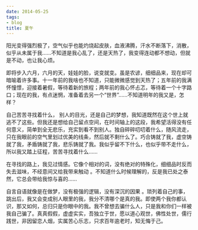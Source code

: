 ```yaml
---
date: 2014-05-25
tags:
- blog
title: 夏午
---
```


阳光变得强烈极了，空气似乎也能灼烧起皮肤，血液沸腾，汗水不断落下，消散，似乎从未属于我……不知道是我心乱了，还是天热了，我变得连动都不想动，但就是不动，也让我心烦。
<!--more-->

即将步入六月，六月的天，娃娃的脸，说变就变。虽是农谚，细细品来，现在却可暗喻着许多事。十一年前的我啥也不知道，只能微微感觉到天热了；五年前的我满怀憧憬，迎接着暑假，等待着新的旅程；两年前的我心怀忐忑，等待着一个十字路口；现在的我，有点迷惘，准备着去另一个“世界”……不知道明年的我又是，怎样？

自己苦苦寻找着什么， 别人的目光，还是自己的梦想，我知道既然在这个世上就逃不了这些。但我还是想给自己留点空间，在时间轴上的这段，我希望活得没有任何意义，简单到全无悲乐，充实到看不到别人。独自碎碎叨叨着什么，随风流走，只在我眼前的空气里划过优美的线条，然后就不剩什么了。巧合铸就了我，虚空铸就了我，矛盾铸就了我，悲乐铸就了我。我似乎留不下什么，也似乎带不走什么，所以我又踏上征程，苦苦寻找着什么……

在寻找的路上，我见过情感。它像个相对的词，没有绝对的特殊化，细细品时反而失去滋味，不经意间又给我带来触动 。不知道什么时候理解的，反是我已处之泰然，它总会带给我惊与喜的……

自言自语就像是在做梦，没有极强的逻辑，没有深沉的因果 。琐列着自己的事，跳出后，我又会变成别人眼里的我，我分不清哪个是真的我。即使两个我你都认识，那又如何，总归只是你眼中的我。我不曾想去骗什么人，只是我和你们一样被我自己骗了。真真假假，虚虚实实，吾独立于世，愿以道心观世，佛性处世，儒行践世，非因留恋人烟，实属苦心乐志，只求百年逾老时，知无悔于己。
